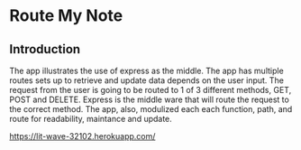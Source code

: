 <h1>Route My Note</h1>
<h2>Introduction</h2>
The app illustrates the use of express as the middle. The app has multiple routes sets up to retrieve and update data depends on the user input. The request from the user is going to be routed to 1 of 3 different methods, GET, POST and DELETE. Express is the middle ware that will route the request to the correct method. The app, also, modulized each each function, path, and route for readability, maintance and update.

https://lit-wave-32102.herokuapp.com/